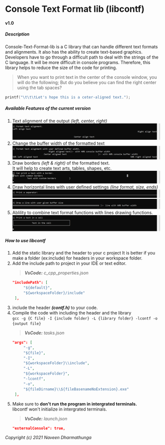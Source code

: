 # Console Text Format lib (libcontf)
#### v1.0

##### _Description_
Console-Text-Format-lib is a C library that can handle different text formats and alignments. It also has the ability to create text-based graphics. Developers have to go through a difficult path to deal with the strings of the C language. It will be more difficult in console programs. Therefore, this library helps to reduce the size of the code for printing.

>When you want to print text in the center of the console window, you will do the following; But do you believe you can find the right center using the tab spaces?
```C
printf("\t\t\tLet's hope this is a ceter-aligned text.");
```

##### _Available Features of the current version_
1. Text alignment of the output _(left, center, right)_  
   ![Text Alignments](docs/text-alignment.png)
2. Change the buffer width of the formatted text
   ![Format Text with buffer](docs/text-buffer.png)
3. Draw borders _(left & right)_ of the formatted text.  
   It will help to create text arts, tables, shapes, etc.  
   ![Text with borders](docs/text-border.png)
4. Draw horizontal lines with user defined settings _(line format, size, ends)_  
   ![separator](docs/line-separator.png)  
   ![Draw lines](docs/line-buffer.png)
5. Ablility to combine text format functions with lines drawing functions.
   ![Print a cell](docs/combinations.png)

##### _How to use libcontf_
1. Add the static library and the header to your c project
   It is better if you make a folder (ex:include) for headers in your workspace folder. 
2. Add the include path to project in your IDE or text editor.
   >_**VsCode:** c_cpp_properties.json_  
   ```json
   "includePath": [
        "${default}",
        "${workspaceFolder}/include"
    ],
    ```
3. include the header _**(contf.h)**_ to your code.
4. Compile the code with including the header and the library  
   `gcc -g {C file} -I {include folder} -L {library folder} -lcontf -o {output file}`
   >_**VsCode:** tasks.json_  
   ```json
   "args": [
        "-g",
        "${file}",
        "-I",
        "${workspaceFolder}\\include",
        "-L",
        "${workspaceFolder}",
        "-lcontf",
        "-o",
        "${fileDirname}\\${fileBasenameNoExtension}.exe"
    ],
    ```
5. Make sure to **don't run the program in intergrated terminals.**  
   libcontf won't initialize in intergrated terminals.  
   >_**VsCode:** launch.json_  
   ```json
   "externalConsole": true,
    ```

_Copyright (c) 2021 Naveen Dharmathunga_